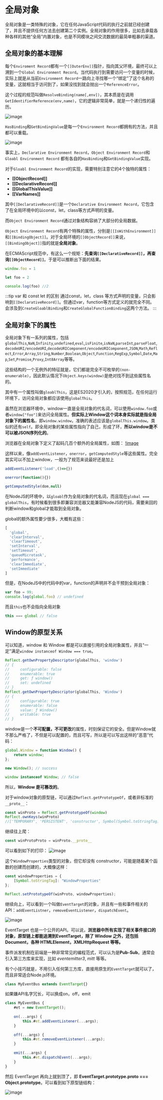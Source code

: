 # 全局对象
全局对象是一类特殊的对象，它在任何JavaScript代码的执行之前就已经创建了，并且不提供任何方法去创建第二个实例。全局对象的作用很多，比如去承载各种各样的其他“全局”内置对象，也是不同模块之间交流数据的最简单粗暴的渠道。

## 全局对象的基本理解
每个`Enviroment Record`都有一个`[[OuterEnv]]`指针，指向其父环境，最终可以上溯到一个`Global Environment Record`。当代码执行到需要访问一个变量的时候，实际上就是从当前`Environment Record`一路向上寻找哪一个“绑定”了这个名称的变量，这就相当于访问到了，如果没找到就会抛出一个`ReferenceError`。

这个过程的规范叫做`ResolveBinding(name[,env])`，其本质是在调用`GetIdentifierReference(env,name)`，它的逻辑非常简单，就是一个递归性的遍历。

![image](./assets/ResolveBinding.png)

`HasBinding`和`GetBindingValue`是每一个`Environment Record`都拥有的方法，并且都可以重载。

![image](./assets/Environment.png)

事实上，`Declarative Environment Record`，`Object Environment Record`和`Gloabl Environment Record` 都有各自的`HasBinding`和`GetBindingValue`实现。

对于`Gloabl Environment Record`的实现，需要特别注意它的4个独特的属性：
- **[[ObjectRecord]]**
- **[[DeclarativeRecord]]**
- **[[GlobalThisValue]]**
- **[[VarNames]]**

其中`[[DeclarativeRecord]]`是一个`Declarative Environment Record`，它包含了在全局环境中的以const，let，class等方式声明的变量。

而`Object Environment Record`通过对象结构容纳了大部分的全局数据。

`Object Environment Record`有两个特殊的属性，分别是`[[IsWithEnvironment]]`和`[[BindingObject]]`。对于全局环境的`[[ObjectRecord]]`来说，`[[BindingObject]]`指的就是**全局对象**。

在ECMAScript规范中，有这么一个规矩：**先查询`[[DeclarativeRecord]]`，再查询`[[ObjectRecord]]`**。于是可以推断出下面的结果。

```js
window.foo = 1

let foo = 2

console.log(foo) //2
```
:::tip var 和 const let 的区别
通过const，let，class 等方式声明的变量，只会影响到`[[DeclarativeRecord]]`。但通过var，function等方式定义的就完全不同。会涉及到`CreateGloablBinding`和`CreateGlobalFunctionBinding`这两个方法。
:::

## 全局对象下的属性
全局对象下有一系列的属性，包括`globalThis`,`NaN`,`Infinity`,`undefined`,`eval`,`isFinite`,`isNaN`,`parseInt`,`parseFloat`,`decodeURI/encodeURI`,`decodeURIComponent/encodeURIComponent`,`JSON`,`Math`,`Reflect`,`Error`,`Array`,`String`,`Number`,`Boolean`,`Object`,`Function`,`RegExp`,`Symbol`,`Date`,`Map`,`Set`,`Promise`,`Proxy`,`Int8Array`等等。

这些结构的一个无例外的特征就是，它们都是完全不可枚举的`(non-enumerable)`，因此默认情况下`Object.keys(window)`是绝对找不到这些属性名的。

其中有一个属性叫做`gloablThis`，这是ES2020才引入的，按照规范，在任何运行环境下，访问全局对象都应该使用`globalThis`。

虽然在浏览器环境中，window一直是全局对象的代名词，可以使用`window.foo`或者`window["foo"]`来访问全局属性。**但实际上Window这个词本身实际就是指全局对象下的属性名**，即`window.window`，准确的表述应该是`globalThis.window`。类似的还有`self`。即全局对象的某些属性指向了自己，形成了环，**所以window是不可以被JSON序列化的**。

浏览器在全局对象下定义了起码几百个额外的全局属性，如图：
[!image](./assets/window%E5%B1%9E%E6%80%A7.png)

这样以来，像`addEventListener`，`onerror`，`getComputedStyle`等这些属性。完全其实可以不加上window，一般为了规范来说最好还是加上

```js
addEventListener('load',()=>{})

onerror(function(){})

getComputedStyle(dom,null)
```

在NodeJS的环境中，以`gloabl`作为全局对象的代名词，而且现在`global === globalThis`，有时候看到很多即兼容浏览器又能兼容NodeJS的代码，需要来回的判断window和global才能取到全局对象。

global的额外属性要少很多，大概有这些：
```js
[
  'global',
  'clearInterval',
  'clearTimeout',
  'setInterval',
  'setTimeout',
  'queueMicrotask',
  'performance',
  'clearImmediate',
  'setImmediate'
]
```
但是，在NodeJS中的代码中的var，function的声明并不会干预到全局对象：
```js
var foo = 99;
console.log(global.foo) // undefined
```
而且`this`也不会指向全局对象
```js
this === global // false
```

## Window的原型关系
可以知道，window 和 Window 都是可以直接引用的全局对象属性，并且“一定”满足`window instanceof Window === true`。

```js
Reflect.getOwnPropertyDescriptor(globalThis, 'window')
// {
//     configurable: false
//     enumerable: true
//     get: ƒ window()
//     set: undefined
// }
Reflect.getOwnPropertyDescriptor(globalThis, 'Window')
// {
//     configurable: true
//     enumerable: false
//     value: ƒ Window()
//     writable: true
// }
```
window是一个**不可配置，不可更改**的属性，时刻保证它的安全。但是Window就不那么严格了，不但是可以配置的，而且可写，所以是可以写出这样的“恶意”代码：
```js
global.Window = function Window() {
    return window;
};

new Window(); // success

window instanceof Window; // false
```
所以，**Window 是可篡改的**。

对于window对象的原型链，可以通过`Reflect.getPrototypeOf`，或者非标准的`__proto__`：

```js
const winProto = Reflect.getPrototypeOf(window)
Reflect.ownKeys(winProto) 
//['TEMPORARY', 'PERSISTENT', 'constructor', Symbol(Symbol.toStringTag)]
```
继续往上爬：
```js
const winProtoProto = winProto.__proto__
```
可以看到如下的打印：
![image](./assets/windowprotoproto.png)

这个`WindowProperties`类型的对象，但它却没有 constructor，可能是随着某个函数的创建而创建的，大概像这样：
```js
const windowProperties = {
    [Symbol.toStringTag]: "WindowProperties"
};

Reflect.setPrototypeOf(winProto, windowProperties);
```
继续向上，可以看到一个叫做`EventTarget`的对象，并且有一些和事件相关的API：`addEventListner`，`removeEventListener`，`dispatchEvent`。

![image](./assets/eventTarget.png)

EventTarget 也是一个公开的API。可以说，**浏览器中所有实现了相关事件接口的对象，原型链上都能追溯到EventTarget，除了 Window 之外，还包括 Document，各种 HTMLElement，XMLHttpRequest 等等。**

事件派发机制在前端是一种非常常见的编程范式，可以认为是**Pub-Sub**。通常会引入第三方库来实现，比如 *eventemitter3*, *mitt* 等等。

有个小技巧就是，不用引入任何第三方库，直接用原生的`EventTarget`就可以了，而且非常适合Node.js环境。

```js
class MyEventBus extends EventTarget{}
```
如果嫌API名字冗长，可以换成on，off，emit
```js
class MyEventBus {
    #et = new EventTarget();
    
    on(...args) {
        this.#et.addEventListener(...args);
    }
    
    off(...args) {
        this.#et.removeEventListener(...args);
    }
    
    emit(...args) {
        this.#et.dispatchEvent(...args);
    }
}
```

然后 EventTarget 再向上就到顶了，即 **EventTarget.prototype.proto === Object.prototype**。可以看到如下原型链结构：

![image](./assets/window%E7%9A%84%E5%8E%9F%E5%9E%8B%E9%93%BE.png)